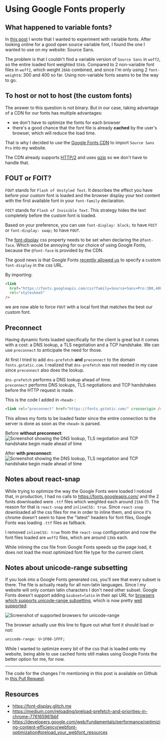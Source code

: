 # Using Google Fonts properly

## What happened to variable fonts?

In [this post](https://benoitzohar.com/blog/TODO) I wrote that I wanted to experiment with variable fonts. After looking online for a good open source variable font, I found the one I wanted to use on my website: Source Sans.

The problem is that I couldn't find a variable version of `Source Sans` in `woff2`, so the entire loaded font weighted `55kb`. Compared to 2 non-variable font files in `woff2`, which weight `26kb` combined, and since I'm only using 2 `font-weight`s: 300 and 400 so far. Using non-variable fonts seams to be the way to go.

## To host or not to host (the custom fonts)

The answer to this question is not binary. But in our case, taking advantage of a CDN for our fonts has multiple advantages:

- we don't have to optimize the fonts for each browser
- there's a good chance that the font file is already **cached** by the user's browser, which will reduce the load time.

That is why I decided to use the [Google Fonts CDN](https://developers.google.com/fonts/docs/getting_started) to import `Source Sans Pro` into my website.

The CDN already supports [HTTP/2](https://en.wikipedia.org/wiki/HTTP/2) and uses [gzip](https://www.gzip.org/) so we don't have to handle that.

## FOUT or FOIT?

`FOUT` stands for `Flash of Unstyled Text`. It describes the effect you have before your custom font is loaded and the browser display your text content with the first available font in your `font-family` declaration.

`FOIT` stands for `Flash of Invisible Text`. This strategy hides the text completely before the custom font is loaded.

Based on your preference, you can use `font-display: block;` to have `FOIT` or `font-display: swap;` to have `FOUT`.

The [font-display](https://developer.mozilla.org/en-US/docs/Web/CSS/@font-face/font-display) css property needs to be set when declaring the `@font-face`. Which would be annoying for our choice of using Google Fonts, because the `@font-face` is provided by the CDN.

The good news is that Google Fonts [recently allowed us](https://css-tricks.com/google-fonts-is-adding-font-display/) to specify a custom `font-display` in the css URL.

By importing:

```html
<link
  href="https://fonts.googleapis.com/css?family=Source+Sans+Pro:300,400&display=swap"
  rel="stylesheet"
/>
```

we are now able to force `FOUT` with a local font that matches the best our custom font.

## Preconnect

Having dynamic fonts loaded specifically for the client is great but it comes with a cost: a DNS lookup, a TLS negotiation and a TCP handshake. We can use `preconnect` to anticipate the need for those.

At first I tried to add `dns-prefetch` **and** `preconnect` to the domain `fonts.gstatic.com`. I realized that `dns-prefetch` was not needed in my case since `preconnect` also does the lookup.

`dns-prefetch` performs a DNS lookup ahead of time.  
`preconnect` performs DNS lookups, TLS negotiations and TCP handshakes before the HTTP request is made.

This is the code I added in `<head>` :

```html
<link rel="preconnect" href="https://fonts.gstatic.com/" crossorigin />
```

This allows my fonts to be loaded faster since the entire connection to the server is done as soon as the `<head>` is parsed.

Before **without preconnect**:
![Screenshot showing the DNS lookup, TLS negotiation and TCP handshake begin made ahead of time](https://i.ibb.co/YZ1npJV/Screenshot-2019-06-05-00-05-14.png)

After **with preconnect**:
![Screenshot showing the DNS lookup, TLS negotiation and TCP handshake begin made ahead of time](https://i.ibb.co/DpnKHMw/Screenshot-2019-06-04-23-58-39.png)

## Notes about react-snap

While trying to optimize the way the Google Fonts were loaded I noticed that, in production, I had no calls to https://fonts.googleapis.com/ and the 2 fonts downloaded were `.ttf` files which weighted each around `21kb` (!).
The reason for that is `react-snap` and `inlineCSS: true`. Since `react-snap` downloaded all the css files for me in order to inline them, and since it's chrome doesn't seem to have the "latest" headers for font files, Google Fonts was loading `.ttf` files as fallback.

I removed `inlineCSS: true` from the `react-snap` configuration and now the font files loaded are `woff2` files, which are around `13kb` each.

While inlining the css file from Google Fonts speeds up the page load, it does not load the most optimized font file type for the current client.

## Notes about unicode-range subsetting

If you look into a Google Fonts generated css, you'll see that every subset is there. The file is actually ready for all non-latin languages.
Since I my website will only contain latin characters I don't need other subset.
Google Fonts doesn't support adding `&subset=latin` in their api URL for [browsers which supports unicode-range subsetting](https://developers.google.com/web/fundamentals/performance/optimizing-content-efficiency/webfont-optimization), which is now pretty [well supported](https://caniuse.com/#search=unicode-range):

![Screenshot of supported browsers for unicode-range](https://i.ibb.co/9cPdwdL/Screenshot-2019-06-04-23-55-27.png)

The browser actually use this line to figure out what font it should load or not:

```css
unicode-range: U+1F00-1FFF;
```

While I wanted to optimize every bit of the css that is loaded onto my website, being able to use cached fonts still makes using Google Fonts the better option for me, for now.

---

The code for the changes I'm mentioning in this post is available on Github in [this Pull Request](https://github.com/benoitzohar/benoitzohar.com/pull/2).

## Resources

- https://font-display.glitch.me
- https://medium.com/reloading/preload-prefetch-and-priorities-in-chrome-776165961bbf
- https://developers.google.com/web/fundamentals/performance/optimizing-content-efficiency/webfont-optimization#preload_your_webfont_resources
